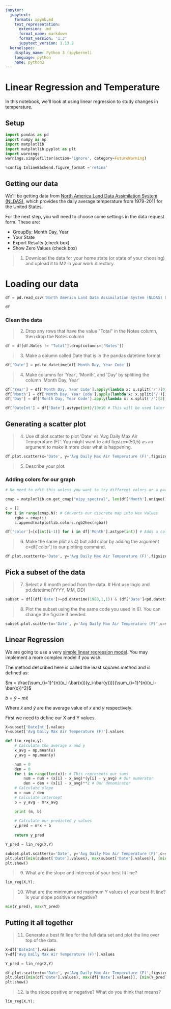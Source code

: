 ```yaml
---
jupyter:
  jupytext:
    formats: ipynb,md
    text_representation:
      extension: .md
      format_name: markdown
      format_version: '1.3'
      jupytext_version: 1.13.8
  kernelspec:
    display_name: Python 3 (ipykernel)
    language: python
    name: python3
---
```


# Linear Regression and Temperature


In this notebook, we'll look at using linear regression to study changes in temperature.


## Setup

```python
import pandas as pd
import numpy as np
import matplotlib
import matplotlib.pyplot as plt
import warnings
warnings.simplefilter(action='ignore', category=FutureWarning)

%config InlineBackend.figure_format ='retina'
```

## Getting our data


We'll be getting data from [North America Land Data Assimilation System (NLDAS)](https://wonder.cdc.gov/NASA-NLDAS.html), which provides the daily average temperature from 1979-2011 for the United States.


For the next step, you will need to choose some settings in the data request form. These are:

- GroupBy: Month Day, Year
- Your State
- Export Results (check box)
- Show Zero Values (check box)


>1) Download the data for your home state (or state of your choosing) and upload it to M2 in your work directory.


# Loading our data

```python
df = pd.read_csv('North America Land Data Assimilation System (NLDAS) Daily Air Temperatures and Heat Index (1979-2011).txt',delimiter='\t',skipfooter=14,engine='python')
```

```python
df
```

### Clean the data


>2) Drop any rows that have the value "Total" in the Notes column, then drop the Notes column

```python
df = df[df.Notes != "Total"].drop(columns=['Notes'])
```

>3) Make a column called Date that is in the pandas datetime format

```python
df['Date'] = pd.to_datetime(df['Month Day, Year Code'])
```

>4) Make columns for 'Year', 'Month', and 'Day' by splitting the column 'Month Day, Year'

```python
df['Year'] = df['Month Day, Year Code'].apply(lambda x: x.split('/')[0])
df['Month'] = df['Month Day, Year Code'].apply(lambda x: x.split('/')[1])
df['Day'] = df['Month Day, Year Code'].apply(lambda x: x.split('/')[2])
```

```python
df['DateInt'] = df['Date'].astype(int)/10e10 # This will be used later
```

## Generating a scatter plot


> 4) Use df.plot.scatter to plot 'Date' vs 'Avg Daily Max Air Temperature (F)'. You might want to add figsize=(50,5) as an argument to make it more clear what is happening.

```python
df.plot.scatter(x='Date', y='Avg Daily Max Air Temperature (F)',figsize=(50,5))
```

>5) Describe your plot.


### Adding colors for our graph

```python
# No need to edit this unless you want to try different colors or a pattern other than colors by month

cmap = matplotlib.cm.get_cmap("nipy_spectral", len(df['Month'].unique())) # Builds a discrete color mapping using a built in matplotlib color map

c = []
for i in range(cmap.N): # Converts our discrete map into Hex Values
    rgba = cmap(i)
    c.append(matplotlib.colors.rgb2hex(rgba))

df['color']=[c[int(i-1)] for i in df['Month'].astype(int)] # Adds a column to our dataframe with the color we want for each row
```

>6) Make the same plot as 4) but add color by adding the argument c=df\['color'\] to our plotting command.

```python
df.plot.scatter(x='Date', y='Avg Daily Max Air Temperature (F)',figsize=(50,5),c=df['color'])
```

## Pick a subset of the data


>7) Select a 6 month period from the data. # Hint use logic and pd.datetime(YYYY, MM, DD)

```python
subset = df[(df['Date']>=pd.datetime(1980,1,1)) & (df['Date']<pd.datetime(1980,7,1))]
```

>8) Plot the subset using the the same code you used in 6). You can change the figsize if needed.

```python
subset.plot.scatter(x='Date', y='Avg Daily Max Air Temperature (F)',c=subset['color'])
```

## Linear Regression


We are going to use a very [simple linear regression model](https://en.wikipedia.org/wiki/Simple_linear_regression). You may implement a more complex model if you wish.

The method described here is called the least squares method and is defined as:

$m = \frac{\sum_{i=1}^{n}(x_i-\bar{x})(y_i-\bar{y}))}{\sum_{i=1}^{n}(x_i-\bar{x})^2}$

$b = \bar{y} - m\bar{x}$

Where $\bar{x}$ and $\bar{y}$ are the average value of $x$ and $y$ respectively.


First we need to define our X and Y values.

```python
X=subset['DateInt'].values
Y=subset['Avg Daily Max Air Temperature (F)'].values
```

```python
def lin_reg(x,y):
    # Calculate the average x and y
    x_avg = np.mean(x)
    y_avg = np.mean(y)

    num = 0
    den = 0
    for i in range(len(x)): # This represents our sums
        num = num + (x[i] - x_avg)*(y[i] - y_avg) # Our numerator
        den = den + (x[i] - x_avg)**2 # Our denominator
    # Calculate slope
    m = num / den
    # Calculate intercept
    b = y_avg - m*x_avg

    print (m, b)
    
    # Calculate our predicted y values
    y_pred = m*x + b
    
    return y_pred
```

```python
Y_pred = lin_reg(X,Y)
```

```python
subset.plot.scatter(x='Date', y='Avg Daily Max Air Temperature (F)',c=subset['color'])
plt.plot([min(subset['Date'].values), max(subset['Date'].values)], [min(Y_pred), max(Y_pred)], color='red') # best fit line
plt.show()
```

>9) What are the slope and intercept of your best fit line?

```python
lin_reg(X,Y);
```

>10) What are the minimum and maximum Y values of your best fit line? Is your slope positive or negative?

```python
min(Y_pred), max(Y_pred)
```

## Putting it all together


>11) Generate a best fit line for the full data set and plot the line over top of the data.

```python
X=df['DateInt'].values
Y=df['Avg Daily Max Air Temperature (F)'].values
```

```python
Y_pred = lin_reg(X,Y)
```

```python
df.plot.scatter(x='Date', y='Avg Daily Max Air Temperature (F)',figsize=(50,5),c=df['color'])
plt.plot([min(df['Date'].values), max(df['Date'].values)], [min(Y_pred), max(Y_pred)], color='red') # best fit line
plt.show()
```

>12) Is the slope positive or negative? What do you think that means?

```python
lin_reg(X,Y);
```

```python

```
